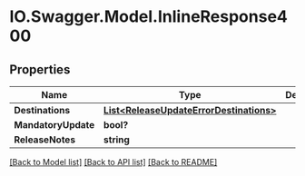 # IO.Swagger.Model.InlineResponse400
## Properties

Name | Type | Description | Notes
------------ | ------------- | ------------- | -------------
**Destinations** | [**List&lt;ReleaseUpdateErrorDestinations&gt;**](ReleaseUpdateErrorDestinations.md) |  | [optional] 
**MandatoryUpdate** | **bool?** |  | [optional] 
**ReleaseNotes** | **string** |  | [optional] 

[[Back to Model list]](../README.md#documentation-for-models) [[Back to API list]](../README.md#documentation-for-api-endpoints) [[Back to README]](../README.md)


